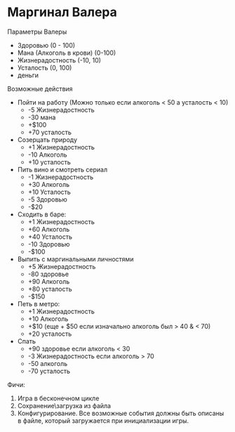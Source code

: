 # Маргинал Валера

Параметры Валеры



*   Здоровью (0 - 100)
*   Мана (Алкоголь в крови) (0-100)
*   Жизнерадостность (-10, 10)
*   Усталость (0, 100)
*   деньги

Возможные действия



*   Пойти на работу (Можно только если алкоголь < 50 а усталость < 10)
    *   -5 Жизнерадостность
    *   -30 мана
    *   +$100
    *   +70 усталость
*   Созерцать природу
    *   +1 Жизнерадостность
    *   -10 Алкоголь
    *   +10 усталость
*   Пить вино и смотреть сериал
    *   -1 Жизнерадостность
    *   +30 Алкоголь
    *   +10 Усталость
    *   -5 Здоровью
    *   -$20
*   Сходить в баре:
    *   +1 Жизнерадостность
    *   +60 Алкоголь
    *   +40 Усталость
    *   -10 Здоровью
    *   -$100
*   Выпить с маргинальными личностями
    *   +5 Жизнерадостность
    *   -80 здоровье
    *   +90 Алкоголь
    *   +80 усталость
    *   -$150
*   Петь в метро:
    *   +1 Жизнерадостность
    *   +10 Алкоголь
    *   +$10 (еще + $50 если изначально алкоголь был > 40 & < 70)
    *   +20 усталость
*   Спать
    *   +90 здоровье если алкоголь < 30
    *   -3 Жизнерадостность если алкоголь > 70
    *   -50 алкоголь
    *   -70 усталость

Фичи:



1. Игра в бесконечном цикле
2. Сохранение\загрузка из файла
3. Конфигурирование. Все возможные события должны быть описаны в файле, который загружается при инициализации игры.
